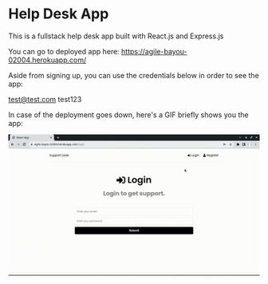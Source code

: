 # Help Desk App

This is a fullstack help desk app built with React.js and Express.js

You can go to deployed app here: 
https://agile-bayou-02004.herokuapp.com/

Aside from signing up, you can use the credentials below in order to see the app:

test@test.com
test123

In case of the deployment goes down, here's a GIF briefly shows you the app:

![help desk](helpdesk.gif)

